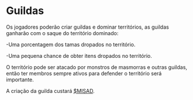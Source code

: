 # Guildas

Os jogadores poderão criar guildas e dominar territórios, as guildas ganharão com o saque do território dominado:

\-Uma porcentagem dos tamas dropados no território.

\-Uma pequena chance de obter itens dropados no território.

O território pode ser atacado por monstros de masmorras e outras guildas, então ter membros sempre ativos para defender o território será importante.

A criação da guilda custará [$MISAD](../play-to-earn/usdmisad.md).

